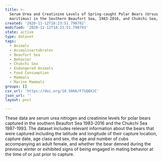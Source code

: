 ```yaml
---
title: >-
  Serum Urea and Creatinine Levels of Spring-caught Polar Bears (Ursus
  maritimus) in the Southern Beaufort Sea, 1983-2016, and Chukchi Sea, 1987-1993
created: '2020-11-12T18:23:51.798782'
modified: '2020-11-12T18:23:51.798793'
state: active
type: dataset
tags:
  - Animals
  - Animalsvertebrates
  - Beaufort Sea
  - Behavior
  - Chukchi Sea
  - Endangered Animals
  - Food Consumption
  - Mammals
  - Marine Mammals
groups: []
csv_url: 'https://doi.org/10.5066/F7SQ8XJC'
json_url: ''
layout: post

---
```

These data are serum urea nitrogen and creatinine levels for polar bears captured in the southern Beaufort Sea 1983-2016 and the Chukchi Sea 1987-1993. The dataset includes relevant information about the bears that were captured including the latitude and longitude of their capture location, capture date, age class and sex, the age and number of cubs accompanying an adult female, and whether the bear denned during the previous winter or exhibited signs of being engaged in mating behavior at the time of or just prior to capture.
